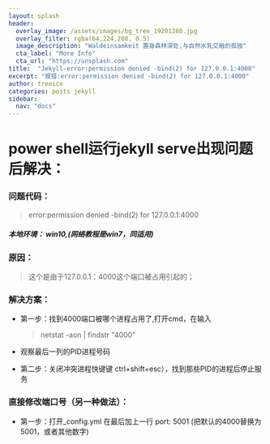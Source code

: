 ```yaml
---
layout: splash
header:
  overlay_image: /assets/images/bg_tree_19201280.jpg
  overlay_filter: rgba(64,224,208, 0.5)
  image_description: "Waldeinsamkeit 置身森林深处,与自然水乳交融的孤独"
  cta_label: "More Info"
  cta_url: "https://unsplash.com"
title:  "Jekyll-error:permission denied -bind(2) for 127.0.0.1:4000"
excerpt: "报错:error:permission denied -bind(2) for 127.0.0.1:4000"
author: treeice
categories: posts jekyll
sidebar:
  nav: "docs"
---
```


# power shell运行jekyll serve出现问题后解决：

### 问题代码：

> error:permission denied -bind(2) for 127.0.0.1:4000

##### 本地环境： win10,(网络教程是win7，同适用)

### 原因：

 > 这个是由于127.0.0.1：4000这个端口被占用引起的；

### 解决方案：

 - 第一步：找到4000端口被哪个进程占用了,打开cmd，在输入
    > netstat -aon \| findstr "4000"
	
 - 观察最后一列的PID进程号码

 - 第二步：关闭冲突进程快键键 ctrl+shift+esc），找到那些PID的进程后停止服务
 
### 直接修改端口号（另一种做法）：
  
 - 第一步：打开_config.yml 在最后加上一行 port: 5001 (把默认的4000替换为5001，或者其他数字)


